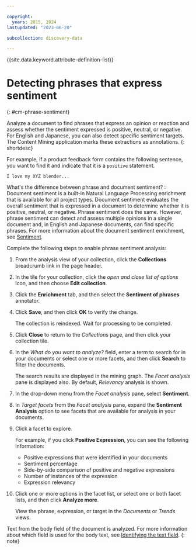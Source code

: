 ```yaml
---

copyright:
  years: 2015, 2024
lastupdated: "2023-06-20"

subcollection: discovery-data

---
```


{{site.data.keyword.attribute-definition-list}}

# Detecting phrases that express sentiment
{: #cm-phrase-sentiment}

Analyze a document to find phrases that express an opinion or reaction and assess whether the sentiment expressed is positive, neutral, or negative. For English and Japanese, you can also detect specific sentiment targets. The Content Mining application marks these extractions as annotations.
{: shortdesc}

For example, if a product feedback form contains the following sentence, you want to find it and indicate that it is a `positive` statement. 

`I love my XYZ blender...`

What's the difference between phrase and document sentiment?
:    Document sentiment is a built-in Natural Language Processing enrichment that is available for all project types. Document sentiment evaluates the overall sentiment that is expressed in a document to determine whether it is positive, neutral, or negative. Phrase sentiment does the same. However, phrase sentiment can detect and assess multiple opinions in a single document and, in English and Japanese documents, can find specific phrases. For more information about the document sentiment enrichment, see [Sentiment](/docs/discovery-data?topic=discovery-data-nlu#nlu-sentiment).

Complete the following steps to enable phrase sentiment analysis:

1.  From the analysis view of your collection, click the **Collections** breadcrumb link in the page header.
1.  In the tile for your collection, click the *open and close list of options* icon, and then choose **Edit collection**.
1.  Click the **Enrichment** tab, and then select the **Sentiment of phrases** annotator.
1.  Click **Save**, and then click **OK** to verify the change.

    The collection is reindexed. Wait for processing to be completed.
1.  Click **Close** to return to the *Collections* page, and then click your collection tile.
1.  In the *What do you want to analyze?* field, enter a term to search for in your documents or select one or more facets, and then click **Search** to filter the documents.

    The search results are displayed in the mining graph. The *Facet analysis* pane is displayed also. By default, *Relevancy* analysis is shown.
1.  In the drop-down menu from the *Facet analysis* pane, select **Sentiment**. 
1.  In *Target facets* from the *Facet analysis* pane, expand the **Sentiment Analysis** option to see facets that are available for analysis in your documents.
1.  Click a facet to explore.

    For example, if you click **Positive Expression**, you can see the following information:
    
    -  Positive expressions that were identified in your documents
    -  Sentiment percentage
    -  Side-by-side comparison of positive and negative expressions
    -  Number of instances of the expression
    -  Expression relevancy

1.  Click one or more options in the facet list, or select one or both facet lists, and then click **Analyze more**. 

    View the phrase, expression, or target in the *Documents* or *Trends* views.

Text from the body field of the document is analyzed. For more information about which field is used for the body text, see [Identifying the text field](/docs/discovery-data?topic=discovery-data-cm-edit-collection#text-field).
{: note}
